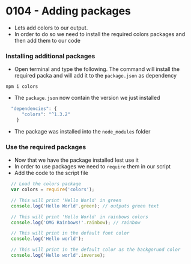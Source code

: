 # 0104 - Adding packages

- Lets add colors to our output.
- In order to do so we need to install the required colors packages and then add them to our code

### Installing additional packages
- Open terminal and type the following. The command will install the required packa and will add it to the  `package.json` as dependency
```
npm i colors
```

- The `package.json` now contain the version we just installed
```js
  "dependencies": {
      "colors": "^1.3.2"
    }
```
- The package was installed into the `node_modules` folder

### Use the required packages
- Now that we have the package installed lest use it
- In order to use packages we need to `require` them in our script
- Add the code to the script file
```js
  // Load the colors package
  var colors = require('colors');

  // This will print 'Hello World' in green
  console.log('Hello World'.green); // outputs green text

  // This will print 'Hello World' in rainbows colors
  console.log('OMG Rainbows!'.rainbow); // rainbow

  // This will print in the default font color
  console.log('Hello world');

  // This will print in the default color as the backgorund color
  console.log('Hello world'.inverse);
```
